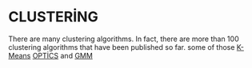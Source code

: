 # CLUSTERİNG  
There are many clustering algorithms. In fact, there are more than 100 clustering algorithms that have been published so far.
some of those 
[K-Means](https://github.com/remziyeer/CLUSTERING/blob/main/kmeans.ipynb) 
[OPTİCS](https://github.com/remziyeer/CLUSTERING/blob/main/ml_OpticsK%C3%BCmeleme.ipynbgithub.com/remziyeer/CLUSTERING/blob/main/kmeans.ipynb)
and 
[GMM](https://github.com/remziyeer/CLUSTERING/blob/main/GMM.ipynbgithub.com/remziyeer/CLUSTERING/blob/main/ml_OpticsK%C3%BCmeleme.ipynbgithub.com/remziyeer/CLUSTERING/blob/main/kmeans.ipynb)
